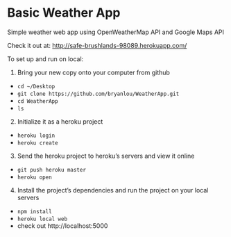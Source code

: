 # Basic Weather App

Simple weather web app using OpenWeatherMap API and Google Maps API

Check it out at: http://safe-brushlands-98089.herokuapp.com/

To set up and run on local:

1. Bring your new copy onto your computer from github 
  - `cd ~/Desktop`
  - `git clone https://github.com/bryanlou/WeatherApp.git`
  - `cd WeatherApp`
  - `ls`

2. Initialize it as a heroku project
  - `heroku login`
  - `heroku create`

3. Send the heroku project to heroku’s servers and view it online
  - `git push heroku master`
  - `heroku open`

4. Install the project’s dependencies and run the project on your local servers
  - `npm install`
  - `heroku local web`
  - check out http://localhost:5000
